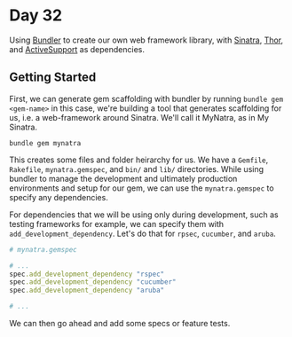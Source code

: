 # Day 32

Using [Bundler](https://bundler.io/) to create our own web framework library, with [Sinatra](http://sinatrarb.com/), [Thor](http://whatisthor.com/), and [ActiveSupport](https://github.com/rails/rails/tree/main/activesupport) as dependencies.  
  
## Getting Started
  
First, we can generate gem scaffolding with bundler by running `bundle gem <gem-name>` in this case, we're building a tool that generates scaffolding for us, i.e. a web-framework around Sinatra. We'll call it MyNatra, as in My Sinatra.  
  
```
bundle gem mynatra
```

This creates some files and folder heirarchy for us. We have a `Gemfile`, `Rakefile`, `mynatra.gemspec`, and `bin/` and `lib/` directories. While using bundler to manage the development and ultimately production environments and setup for our gem, we can use the `mynatra.gemspec` to specify any dependencies.  
  
For dependencies that we will be using only during development, such as testing frameworks for example, we can specify them with `add_development_dependency`. Let's do that for `rpsec`, `cucumber`, and `aruba`.  
  
```ruby
# mynatra.gemspec

# ...
spec.add_development_dependency "rspec"
spec.add_development_dependency "cucumber"
spec.add_development_dependency "aruba"

# ...

```

We can then go ahead and add some specs or feature tests. 
